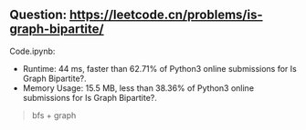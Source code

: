 ## Question: https://leetcode.cn/problems/is-graph-bipartite/

Code.ipynb:
* Runtime: 44 ms, faster than 62.71% of Python3 online submissions for Is Graph Bipartite?.
* Memory Usage: 15.5 MB, less than 38.36% of Python3 online submissions for Is Graph Bipartite?.
> bfs + graph
